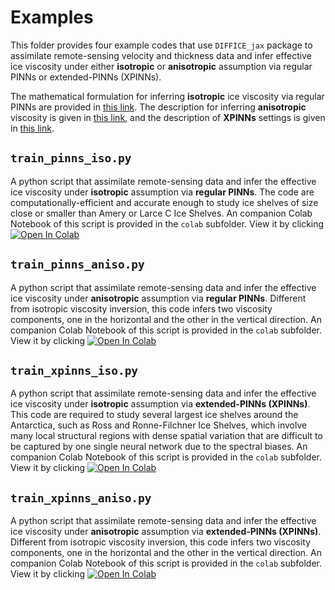 # Examples

This folder provides four example codes that use `DIFFICE_jax` package to assimilate remote-sensing velocity
and thickness data and infer effective ice viscosity under either **isotropic** or **anisotropic** assumption
via regular PINNs or extended-PINNs (XPINNs). 

The mathematical formulation for inferring **isotropic** ice viscosity
via regular PINNs are provided in [this link](https://github.com/YaoGroup/DIFFICE_jax/blob/main/paper.md).  The 
description for inferring **anisotropic** viscosity is given in [this link](https://github.com/YaoGroup/DIFFICE_jax/blob/main/examples/Anisotropic.md),
and the description of **XPINNs** settings is given in [this link](https://github.com/YaoGroup/DIFFICE_jax/tree/main/model).


## `train_pinns_iso.py`

A python script that assimilate remote-sensing data and infer the effective ice viscosity under **isotropic**
assumption via **regular PINNs**. The code are computationally-efficient and accurate enough to study ice shelves
of size close or smaller than Amery or Larce C Ice Shelves. An companion Colab Notebook of this script is 
provided in the `colab` subfolder. View it by clicking
[![Open In Colab](https://colab.research.google.com/assets/colab-badge.svg)](https://colab.research.google.com/github/YaoGroup/DIFFICE_jax/blob/main/examples/colab/train_pinns_iso.ipynb)


## `train_pinns_aniso.py`

A python script that assimilate remote-sensing data and infer the effective ice viscosity under **anisotropic**
assumption via **regular PINNs**. Different from isotropic viscosity inversion, this code infers two viscosity 
components, one in the horizontal and the other in the vertical direction.  An companion Colab Notebook of this script is 
provided in the `colab` subfolder. View it by clicking
[![Open In Colab](https://colab.research.google.com/assets/colab-badge.svg)](https://colab.research.google.com/github/YaoGroup/DIFFICE_jax/blob/main/examples/colab/train_pinns_aniso.ipynb)


## `train_xpinns_iso.py`

A python script that assimilate remote-sensing data and infer the effective ice viscosity under **isotropic**
assumption via **extended-PINNs (XPINNs)**. This code are required to study several largest ice shelves around the
Antarctica, such as Ross and Ronne-Filchner Ice Shelves, which involve many local structural regions with dense 
spatial variation that are difficult to be captured by one single neural network due to the spectral biases.
An companion Colab Notebook of this script is provided in the `colab` subfolder. View it by clicking
[![Open In Colab](https://colab.research.google.com/assets/colab-badge.svg)](https://colab.research.google.com/github/YaoGroup/DIFFICE_jax/blob/main/examples/colab/train_xpinns_iso.ipynb)


## `train_xpinns_aniso.py`

A python script that assimilate remote-sensing data and infer the effective ice viscosity under **anisotropic**
assumption via **extended-PINNs (XPINNs)**. Different from isotropic viscosity inversion, this code infers two viscosity 
components, one in the horizontal and the other in the vertical direction.  An companion Colab Notebook of this script is 
provided in the `colab` subfolder. View it by clicking
[![Open In Colab](https://colab.research.google.com/assets/colab-badge.svg)](https://colab.research.google.com/github/YaoGroup/DIFFICE_jax/blob/main/examples/colab/train_xpinns_aniso.ipynb)

